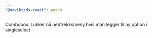 ```yaml
---
"@navikt/ds-react": patch
---
```


Combobox: Lukker nå nedtrekksmeny hvis man legger til ny option i singleselect
